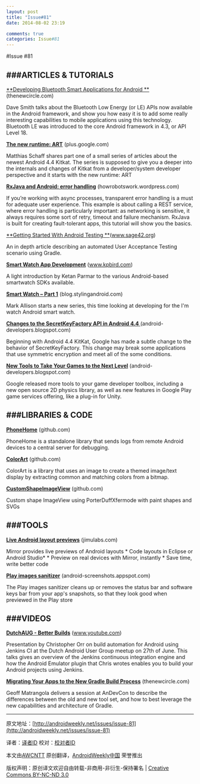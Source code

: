 ```yaml
---
layout: post
title: "Issue#81"
date: 2014-08-02 23:19

comments: true
categories: Issue#81
---
```


#Issue #81

###ARTICLES & TUTORIALS
---

[**Developing Bluetooth Smart Applications for Android **](https://thenewcircle.com/s/post/1553/bluetooth_smart_le_android_tutorial)(thenewcircle.com)

Dave Smith talks about the Bluetooth Low Energy (or LE) APIs now available in the Android framework, and show you how easy it is to add some really interesting capabilities to mobile applications using this technology. Bluetooth LE was introduced to the core Android framework in 4.3, or API Level 18.

 
[**The new runtime: ART**](https://plus.google.com/+MatthiasSchaff/posts/U1jhMAv3d7R) (plus.google.com) 

Matthias Schaff shares part one of a small series of articles about the newest Android 4.4 Kitkat. The series is supposed to give you a deeper into the internals and changes of Kitkat from a developer/system developer perspective and it starts with the new runtime: ART

[**RxJava and Android: error handling**](http://howrobotswork.wordpress.com/2013/11/18/rxjava-and-android-error-handling/) (howrobotswork.wordpress.com) 

If you’re working with async processes, transparent error handling is a must for adequate user experience. This example is about calling a REST service, where error handling is particularly important: as networking is sensitive, it always requires some sort of retry, timeout and failure mechanism. RxJava is built for creating fault-tolerant apps, this tutorial will show you the basics.

[**Getting Started With Android Testing **](http://www.sage42.org/2013/11/25/getting-started-with-android-testing/)(www.sage42.org)

An in depth article describing an automated User Acceptance Testing scenario using Gradle.

 
[**Smart Watch App Development**](http://www.kpbird.com/2013/12/smart-watch-app-development.html) (www.kpbird.com) 

A light introduction by Ketan Parmar to the various Android-based smartwatch SDKs available.

[**Smart Watch – Part 1**](http://blog.stylingandroid.com/archives/2205) (blog.stylingandroid.com) 

Mark Allison starts a new series, this time looking at developing for the I'm watch Android smart watch.

[**Changes to the SecretKeyFactory API in Android 4.4** ](http://android-developers.blogspot.com/2013/12/changes-to-secretkeyfactory-api-in.html)(android-developers.blogspot.com) 

Beginning with Android 4.4 KitKat, Google has made a subtle change to the behavior of SecretKeyFactory. This change may break some applications that use symmetric encryption and meet all of the some conditions.

[**New Tools to Take Your Games to the Next Level**](http://android-developers.blogspot.com/2013/12/new-tools-to-take-your-games-to-next.html) (android-developers.blogspot.com) 

Google released more tools to your game developer toolbox, including a new open source 2D physics library, as well as new features in Google Play game services offering, like a plug-in for Unity.

###LIBRARIES & CODE
---

[**PhoneHome**](https://github.com/nebulabsnyc/PhoneHome) (github.com) 

PhoneHome is a standalone library that sends logs from remote Android devices to a central server for debugging.

[**ColorArt**](https://github.com/MichaelEvans/ColorArt) (github.com) 

ColorArt is a library that uses an image to create a themed image/text display by extracting common and matching colors from a bitmap.

[**CustomShapeImageView**](https://github.com/MostafaGazar/CustomShapeImageView) (github.com) 

Custom shape ImageView using PorterDuffXfermode with paint shapes and SVGs

###TOOLS
---

[**Live Android layout previews**](http://jimulabs.com/) (jimulabs.com)

Mirror provides live previews of Android layouts * Code layouts in Eclipse or Android Studio* * Preview on real devices with Mirror, instantly * Save time, write better code

[**Play images sanitizer**](http://android-screenshots.appspot.com/) (android-screenshots.appspot.com) 

The Play images sanitizer cleans up or removes the status bar and software keys bar from your app's snapshots, so that they look good when previewed in the Play store

###VIDEOS
---

[**DutchAUG - Better Builds**](https://www.youtube.com/watch?v=xa2Lx0mcdvI) (www.youtube.com) 

Presentation by Christopher Orr on build automation for Android using Jenkins CI at the Dutch Android User Group meetup on 27th of June. This talks gives an overview of the Jenkins continuous integration engine and how the Android Emulator plugin that Chris wrotes enables you to build your Android projects using Jenkins.

[**Migrating Your Apps to the New Gradle Build Process**](https://thenewcircle.com/s/post/1559/migrating_your_apps_to_the_new_gradle_build_process_geoff_matrangola_video) (thenewcircle.com) 

Geoff Matrangola delivers a session at AnDevCon to describe the differences between the old and new tool set, and how to best leverage the new capabilities and architecture of Gradle.

---


原文地址：[http://androidweekly.net/issues/issue-81](http://androidweekly.net/issues/issue-81)

译者：[译者ID](https://github.com/译者ID) 校对：[校对者ID](https://github.com/校对者ID)

本文由[AWCNTT](https://github.com/AWCNTT) 原创翻译，[AndroidWeekly中国](http://www.androidweekly.cn/) 荣誉推出

版权声明：原创译文欢迎自由转载-非商用-非衍生-保持署名 | [Creative Commons BY-NC-ND 3.0](http://creativecommons.org/licenses/by-nc-nd/3.0/deed.zh)